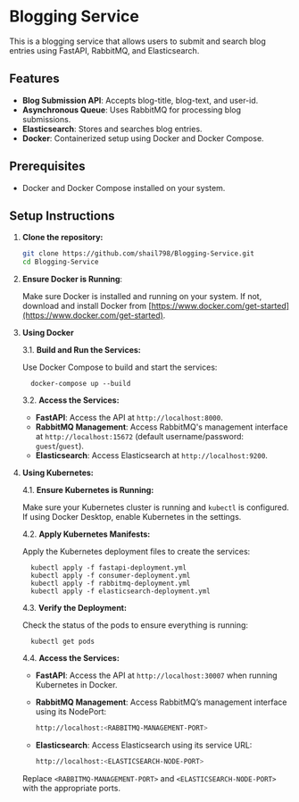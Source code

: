 # Blogging Service

This is a blogging service that allows users to submit and search blog entries using FastAPI, RabbitMQ, and Elasticsearch.

## Features

- **Blog Submission API**: Accepts blog-title, blog-text, and user-id.
- **Asynchronous Queue**: Uses RabbitMQ for processing blog submissions.
- **Elasticsearch**: Stores and searches blog entries.
- **Docker**: Containerized setup using Docker and Docker Compose.

## Prerequisites

- Docker and Docker Compose installed on your system.

## Setup Instructions

1. **Clone the repository:**

   ```bash
   git clone https://github.com/shail798/Blogging-Service.git
   cd Blogging-Service

2. **Ensure Docker is Running**:

   Make sure Docker is installed and running on your system. If not, download and install Docker from [https://www.docker.com/get-started](https://www.docker.com/get-started).

3. **Using Docker**

   3.1. **Build and Run the Services:**

   Use Docker Compose to build and start the services:
         
         docker-compose up --build

   3.2. **Access the Services:**

   - **FastAPI**: Access the API at `http://localhost:8000`.
   - **RabbitMQ Management**: Access RabbitMQ's management interface at `http://localhost:15672` (default username/password: `guest`/`guest`).
   - **Elasticsearch**: Access Elasticsearch at `http://localhost:9200`.

4. **Using Kubernetes:**

   4.1. **Ensure Kubernetes is Running:**

   Make sure your Kubernetes cluster is running and `kubectl` is configured. If using Docker Desktop, enable Kubernetes in the settings.

   4.2. **Apply Kubernetes Manifests:**

   Apply the Kubernetes deployment files to create the services:

         kubectl apply -f fastapi-deployment.yml
         kubectl apply -f consumer-deployment.yml
         kubectl apply -f rabbitmq-deployment.yml
         kubectl apply -f elasticsearch-deployment.yml

   4.3. **Verify the Deployment:**

   Check the status of the pods to ensure everything is running:

         kubectl get pods
   4.4. **Access the Services:**

   - **FastAPI**: Access the API at `http://localhost:30007` when running Kubernetes in Docker.
   
   - **RabbitMQ Management**: Access RabbitMQ’s management interface using its NodePort:

     ```bash
     http://localhost:<RABBITMQ-MANAGEMENT-PORT>
     ```

   - **Elasticsearch**: Access Elasticsearch using its service URL:

     ```bash
     http://localhost:<ELASTICSEARCH-NODE-PORT>
     ```

   Replace `<RABBITMQ-MANAGEMENT-PORT>` and `<ELASTICSEARCH-NODE-PORT>` with the appropriate ports.


  

   

